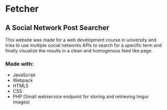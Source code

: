 # Fetcher
## A Social Network Post Searcher
This website was made for a web development course in university and tries to use multiple social networks APIs to search for a specific term and finally visualize the results in a clean and homogenous feed like page.

### Made with:
* JavaScript
* Webpack
* HTML5
* CSS
* PHP (Small webservice endpoint for storing and retrieving Imgur images)
